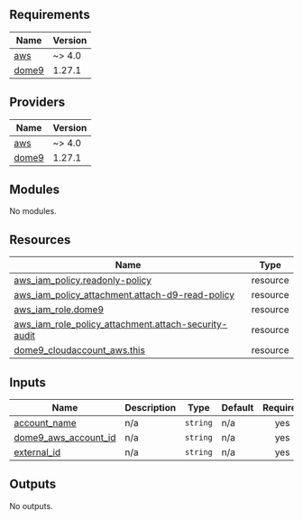 <!-- BEGIN_TF_DOCS -->
## Requirements

| Name | Version |
|------|---------|
| <a name="requirement_aws"></a> [aws](#requirement\_aws) | ~> 4.0 |
| <a name="requirement_dome9"></a> [dome9](#requirement\_dome9) | 1.27.1 |

## Providers

| Name | Version |
|------|---------|
| <a name="provider_aws"></a> [aws](#provider\_aws) | ~> 4.0 |
| <a name="provider_dome9"></a> [dome9](#provider\_dome9) | 1.27.1 |

## Modules

No modules.

## Resources

| Name | Type |
|------|------|
| [aws_iam_policy.readonly-policy](https://registry.terraform.io/providers/hashicorp/aws/latest/docs/resources/iam_policy) | resource |
| [aws_iam_policy_attachment.attach-d9-read-policy](https://registry.terraform.io/providers/hashicorp/aws/latest/docs/resources/iam_policy_attachment) | resource |
| [aws_iam_role.dome9](https://registry.terraform.io/providers/hashicorp/aws/latest/docs/resources/iam_role) | resource |
| [aws_iam_role_policy_attachment.attach-security-audit](https://registry.terraform.io/providers/hashicorp/aws/latest/docs/resources/iam_role_policy_attachment) | resource |
| [dome9_cloudaccount_aws.this](https://registry.terraform.io/providers/dome9/dome9/1.27.1/docs/resources/cloudaccount_aws) | resource |

## Inputs

| Name | Description | Type | Default | Required |
|------|-------------|------|---------|:--------:|
| <a name="input_account_name"></a> [account\_name](#input\_account\_name) | n/a | `string` | n/a | yes |
| <a name="input_dome9_aws_account_id"></a> [dome9\_aws\_account\_id](#input\_dome9\_aws\_account\_id) | n/a | `string` | n/a | yes |
| <a name="input_external_id"></a> [external\_id](#input\_external\_id) | n/a | `string` | n/a | yes |

## Outputs

No outputs.
<!-- END_TF_DOCS -->